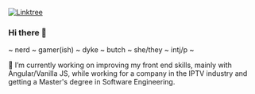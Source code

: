 [![Linktree](https://img.shields.io/badge/linktree-1de9b6?style=for-the-badge&logo=linktree&logoColor=white)](https://linktr.ee/pointspotdot)

### Hi there 👋 

~ nerd ~ gamer(ish) ~ dyke ~ butch ~ she/they ~ intj/p ~

🔭 I’m currently working on improving my front end skills, mainly with Angular/Vanilla JS, while working for a company in the IPTV industry and getting a Master's degree in Software Engineering.
